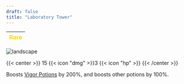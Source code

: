 ```yaml
---
draft: false
title: "Laboratory Tower"
---
```

| <span style="color:Gold"> Rare </span> |
|--------|

![landscape](/images/towers/towerS_84.png)

{{< center >}}
15 {{< icon "dmg" >}}3 {{< icon "hp" >}}
{{< /center >}}

Boosts [Vigor Potions](/towers/vigor-potions) by 200%, and boosts other potions by 100%.